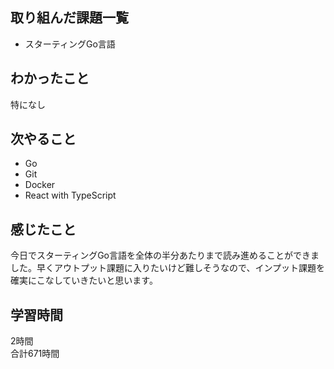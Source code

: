 ## 取り組んだ課題一覧
- スターティングGo言語

## わかったこと
特になし

## 次やること
- Go
- Git
- Docker
- React with TypeScript

## 感じたこと
今日でスターティングGo言語を全体の半分あたりまで読み進めることができました。早くアウトプット課題に入りたいけど難しそうなので、インプット課題を確実にこなしていきたいと思います。

## 学習時間
2時間<br />
合計671時間